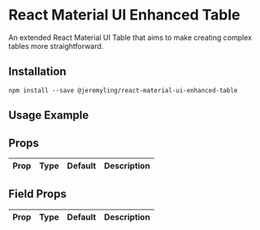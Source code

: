 # React Material UI Enhanced Table

An extended React Material UI Table that aims to make creating complex tables more straightforward.

## Installation

```
npm install --save @jeremyling/react-material-ui-enhanced-table
```

## Usage Example

## Props

| Prop | Type | Default | Description |
| ---- | ---- | ------- | ----------- |

## Field Props

| Prop | Type | Default | Description |
| ---- | ---- | ------- | ----------- |
